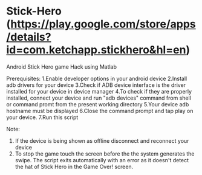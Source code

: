 
# Stick-Hero (https://play.google.com/store/apps/details?id=com.ketchapp.stickhero&hl=en)
Android Stick Hero game Hack using Matlab
 
 Prerequisites:
 1.Enable developer options in your android device
 2.Install adb drivers for your device
 3.Check if ADB device interface is the driver installed for your device in device manager
 4.To check if they are properly installed, connect your device and run "adb devices" command from shell or command promt from the present working directory
 5.Your device adb hostname must be displayed
 6.Close the command prompt and tap play on your device. 
 7.Run this script

 Note:
 1. If the device is being shown as offline disconnect and reconnect your device
 2. To stop the game touch the screen before the the system generates the swipe. The script exits automatically with an error as it doesn't detect the hat of Stick Hero in the Game Over! screen.
